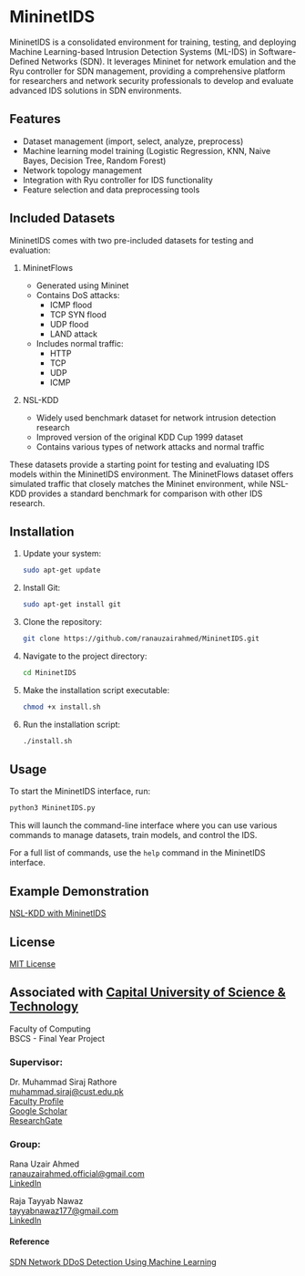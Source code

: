 # MininetIDS

MininetIDS is a consolidated environment for training, testing, and deploying Machine Learning-based Intrusion Detection Systems (ML-IDS) in Software-Defined Networks (SDN). It leverages Mininet for network emulation and the Ryu controller for SDN management, providing a comprehensive platform for researchers and network security professionals to develop and evaluate advanced IDS solutions in SDN environments.

## Features

- Dataset management (import, select, analyze, preprocess)
- Machine learning model training (Logistic Regression, KNN, Naive Bayes, Decision Tree, Random Forest)
- Network topology management
- Integration with Ryu controller for IDS functionality
- Feature selection and data preprocessing tools

## Included Datasets

MininetIDS comes with two pre-included datasets for testing and evaluation:

1. MininetFlows
   - Generated using Mininet
   - Contains DoS attacks:
     - ICMP flood
     - TCP SYN flood
     - UDP flood
     - LAND attack
   - Includes normal traffic:
     - HTTP
     - TCP
     - UDP
     - ICMP

2. NSL-KDD
   - Widely used benchmark dataset for network intrusion detection research
   - Improved version of the original KDD Cup 1999 dataset
   - Contains various types of network attacks and normal traffic

These datasets provide a starting point for testing and evaluating IDS models within the MininetIDS environment. The MininetFlows dataset offers simulated traffic that closely matches the Mininet environment, while NSL-KDD provides a standard benchmark for comparison with other IDS research.

## Installation

1. Update your system:
   ```bash
   sudo apt-get update

3. Install Git:
   ```bash
   sudo apt-get install git

5. Clone the repository:
   ```bash
   git clone https://github.com/ranauzairahmed/MininetIDS.git

7. Navigate to the project directory:
   ```bash
   cd MininetIDS

9. Make the installation script executable:
    ```bash
   chmod +x install.sh

11. Run the installation script:
    ```bash
    ./install.sh

## Usage

To start the MininetIDS interface, run:
```bash
python3 MininetIDS.py
```

This will launch the command-line interface where you can use various commands to manage datasets, train models, and control the IDS.

For a full list of commands, use the `help` command in the MininetIDS interface.

## Example Demonstration
[NSL-KDD with MininetIDS](https://drive.google.com/file/d/1ZEJXnq1i4ojhsLwCxiel0xxOfYbzm3Hq/view?usp=sharing)

## License

[MIT License](LICENSE)

## Associated with **[Capital University of Science & Technology](https://cust.edu.pk)**
  
Faculty of Computing  
BSCS - Final Year Project  

### Supervisor:
Dr. Muhammad Siraj Rathore  
muhammad.siraj@cust.edu.pk  
[Faculty Profile](https://cust.edu.pk/our_team/dr-m-siraj-rathore/)  
[Google Scholar](https://scholar.google.com/citations?user=SX-lTOAAAAAJ&hl=en)  
[ResearchGate](https://www.researchgate.net/profile/Muhammad-Rathore-2)  

### Group:
Rana Uzair Ahmed  
ranauzairahmed.official@gmail.com  
[LinkedIn](https://www.linkedin.com/in/ranauzairahmed/)  

Raja Tayyab Nawaz  
tayyabnawaz177@gmail.com  
[LinkedIn](https://www.linkedin.com/in/rajatayyabnawaz177/)  


#### Reference
[SDN Network DDoS Detection Using Machine Learning](https://github.com/dz43developer/sdn-network-ddos-detection-using-machine-learning)
